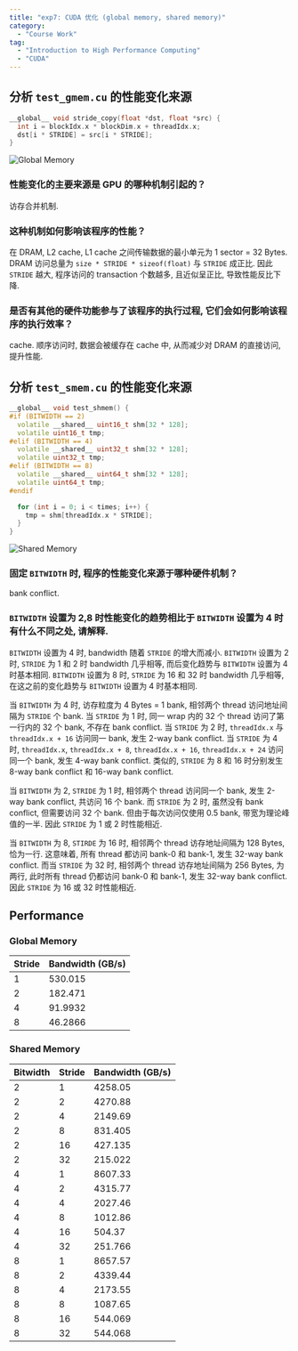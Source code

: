 ```yaml
---
title: "exp7: CUDA 优化 (global memory, shared memory)"
category:
  - "Course Work"
tag:
  - "Introduction to High Performance Computing"
  - "CUDA"
---
```


## 分析 `test_gmem.cu` 的性能变化来源

```cpp
__global__ void stride_copy(float *dst, float *src) {
  int i = blockIdx.x * blockDim.x + threadIdx.x;
  dst[i * STRIDE] = src[i * STRIDE];
}
```

![Global Memory](https://cdn.liblaf.me/image/2023/02/24/20230224-1677215350.png)

### 性能变化的主要来源是 GPU 的哪种机制引起的？

访存合并机制.

### 这种机制如何影响该程序的性能？

在 DRAM, L2 cache, L1 cache 之间传输数据的最小单元为 1 sector = 32 Bytes. DRAM 访问总量为 `size * STRIDE * sizeof(float)` 与 `STRIDE` 成正比. 因此 `STRIDE` 越大, 程序访问的 transaction 个数越多, 且近似呈正比, 导致性能反比下降.

### 是否有其他的硬件功能参与了该程序的执行过程, 它们会如何影响该程序的执行效率？

cache. 顺序访问时, 数据会被缓存在 cache 中, 从而减少对 DRAM 的直接访问, 提升性能.

## 分析 `test_smem.cu` 的性能变化来源

```cpp
__global__ void test_shmem() {
#if (BITWIDTH == 2)
  volatile __shared__ uint16_t shm[32 * 128];
  volatile uint16_t tmp;
#elif (BITWIDTH == 4)
  volatile __shared__ uint32_t shm[32 * 128];
  volatile uint32_t tmp;
#elif (BITWIDTH == 8)
  volatile __shared__ uint64_t shm[32 * 128];
  volatile uint64_t tmp;
#endif

  for (int i = 0; i < times; i++) {
    tmp = shm[threadIdx.x * STRIDE];
  }
}
```

![Shared Memory](https://cdn.liblaf.me/image/2023/02/24/20230224-1677215373.png)

### 固定 `BITWIDTH` 时, 程序的性能变化来源于哪种硬件机制？

bank conflict.

### `BITWIDTH` 设置为 2,8 时性能变化的趋势相比于 `BITWIDTH` 设置为 4 时有什么不同之处, 请解释.

`BITWIDTH` 设置为 4 时, bandwidth 随着 `STRIDE` 的增大而减小. `BITWIDTH` 设置为 2 时, `STRIDE` 为 1 和 2 时 bandwidth 几乎相等, 而后变化趋势与 `BITWIDTH` 设置为 4 时基本相同. `BITWIDTH` 设置为 8 时, `STRIDE` 为 16 和 32 时 bandwidth 几乎相等, 在这之前的变化趋势与 `BITWIDTH` 设置为 4 时基本相同.

当 `BITWIDTH` 为 4 时, 访存粒度为 4 Bytes = 1 bank, 相邻两个 thread 访问地址间隔为 `STRIDE` 个 bank. 当 `STRIDE` 为 1 时, 同一 wrap 内的 32 个 thread 访问了第一行内的 32 个 bank, 不存在 bank conflict. 当 `STRIDE` 为 2 时, `threadIdx.x` 与 `threadIdx.x + 16` 访问同一 bank, 发生 2-way bank conflict. 当 `STRIDE` 为 4 时, `threadIdx.x`, `threadIdx.x + 8`, `threadIdx.x + 16`, `threadIdx.x + 24` 访问同一个 bank, 发生 4-way bank conflict. 类似的, `STRIDE` 为 8 和 16 时分别发生 8-way bank conflict 和 16-way bank conflict.

当 `BITWIDTH` 为 2, `STRIDE` 为 1 时, 相邻两个 thread 访问同一个 bank, 发生 2-way bank conflict, 共访问 16 个 bank. 而 `STRIDE` 为 2 时, 虽然没有 bank conflict, 但需要访问 32 个 bank. 但由于每次访问仅使用 0.5 bank, 带宽为理论峰值的一半. 因此 `STRIDE` 为 1 或 2 时性能相近.

当 `BITWIDTH` 为 8, `STIRDE` 为 16 时, 相邻两个 thread 访存地址间隔为 128 Bytes, 恰为一行. 这意味着, 所有 thread 都访问 bank-0 和 bank-1, 发生 32-way bank conflict. 而当 `STRIDE` 为 32 时, 相邻两个 thread 访存地址间隔为 256 Bytes, 为两行, 此时所有 thread 仍都访问 bank-0 和 bank-1, 发生 32-way bank conflict. 因此 `STRIDE` 为 16 或 32 时性能相近.

## Performance

### Global Memory

| Stride | Bandwidth (GB/s) |
| ------ | ---------------- |
| 1      | 530.015          |
| 2      | 182.471          |
| 4      | 91.9932          |
| 8      | 46.2866          |

### Shared Memory

| Bitwidth | Stride | Bandwidth (GB/s) |
| -------- | ------ | ---------------- |
| 2        | 1      | 4258.05          |
| 2        | 2      | 4270.88          |
| 2        | 4      | 2149.69          |
| 2        | 8      | 831.405          |
| 2        | 16     | 427.135          |
| 2        | 32     | 215.022          |
| 4        | 1      | 8607.33          |
| 4        | 2      | 4315.77          |
| 4        | 4      | 2027.46          |
| 4        | 8      | 1012.86          |
| 4        | 16     | 504.37           |
| 4        | 32     | 251.766          |
| 8        | 1      | 8657.57          |
| 8        | 2      | 4339.44          |
| 8        | 4      | 2173.55          |
| 8        | 8      | 1087.65          |
| 8        | 16     | 544.069          |
| 8        | 32     | 544.068          |
